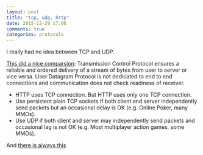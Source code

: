 ```yaml
---
layout: post
title: "tcp, udp, http"
date: 2015-12-29 17:00
comments: true
categories: protocols
---
```


I really had no idea between TCP and UDP.

[This did a nice comparsion](http://www.diffen.com/difference/TCP_vs_UDP):
Transmission Control Protocol ensures a reliable and ordered delivery of a stream of bytes from user to server or vice versa. User Datagram Protocol is not dedicated to end to end connections and communication does not check readiness of receiver.

- HTTP uses TCP connection. But HTTP uses only one TCP connection.
- Use persistent plain TCP sockets if both client and server independently send packets but an occasional delay is OK (e.g. Online Poker, many MMOs).
- Use UDP if both client and server may independently send packets and occasional lag is not OK (e.g. Most multiplayer action games, some MMOs).

And [there is always this](https://www.reddit.com/r/ProgrammerHumor/comments/14wv9p/i_was_gonna_tell_you_guys_a_joke_about_udp/)
